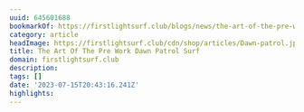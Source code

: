 ```yaml
---
uuid: 645601688
bookmarkOf: https://firstlightsurf.club/blogs/news/the-art-of-the-pre-work-dawn-patrol-surf
category: article
headImage: https://firstlightsurf.club/cdn/shop/articles/Dawn-patrol.jpg?v=1688863794
title: The Art Of The Pre Work Dawn Patrol Surf
domain: firstlightsurf.club
description: 
tags: []
date: '2023-07-15T20:43:16.241Z'
highlights: 
---
```





